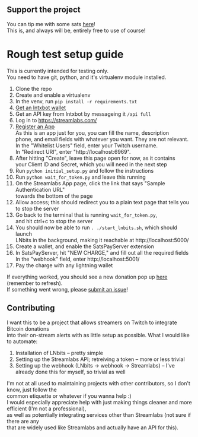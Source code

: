 ## Support the project
You can tip me with some sats [here](https://fitti.io/tips)!  
This is, and always will be, entirely free to use of course!

# Rough test setup guide
This is currently intended for testing only.  
You need to have git, python, and it's virtualenv module installed.
1. Clone the repo
1. Create and enable a virtualenv
1. In the venv, run `pip install -r requirements.txt`
1. [Get an lntxbot wallet](https://t.me/lntxbot)
1. Get an API key from lntxbot by messageing it `/api full`
1. Log in to https://streamlabs.com/
1. [Register an App](https://streamlabs.com/dashboard#/apps/register)  
     As this is an app just for you, you can fill the name, description  
     phone, and email fields with whatever you want. They are not relevant.  
     In the "Whitelist Users" field, enter your Twitch username.  
     In "Redirect URI", enter "http://localhost:6969".  
1. After hitting "Create", leave this page open for now, as it contains  
     your Client ID and Secret, which you will need in the next step  
1. Run `python initial_setup.py` and follow the instructions
1. Run `python wait_for_token.py` and leave this running
1. On the Streamlabs App page, click the link that says "Sample Authentication URL"  
     towards the bottom of the page
1. Allow access; this should redirect you to a plain text page that tells you to stop the server
1. Go back to the terminal that is running `wait_for_token.py`,  
     and hit ctrl+c to stop the server
1. You should now be able to run `. ./start_lnbits.sh`, which should launch  
     LNbits in the background, making it reachable at http://localhost:5000/
1. Create a wallet, and enable the SatsPayServer extension
1. In SatsPayServer, hit "NEW CHARGE," and fill out all the required fields
     In the "webhook" field, enter http://localhost:5001/
1. Pay the charge with any lightning wallet  

If everything worked, you should see a new donation pop up [here](https://streamlabs.com/dashboard#/donations) (remember to refresh).  
If something went wrong, please [submit an issue](https://github.com/Fittiboy/bitcoin-on-twitch/issues/new/choose)!

## Contributing
I want this to be a project that allows streamers on Twitch to integrate Bitcoin donations  
into their on-stream alerts with as little setup as possible. What I would like to automate:  
1. Installation of LNbits – pretty simple
1. Setting up the Streamlabs API; retreiving a token – more or less trivial
1. Setting up the webhook (LNbits -> webhook -> Streamlabs) – I've already done this for myself, so trivial as well  

I'm not at all used to maintaining projects with other contributors, so I don't know, just follow the  
common etiquette or whatever if you wanna help :)  
I would especially appreciate help with just making things cleaner and more efficient (I'm not a professional),  
as well as potentially integrating services other than Streamlabs (not sure if there are any  
that are widely used like Streamlabs and actually have an API for this).
